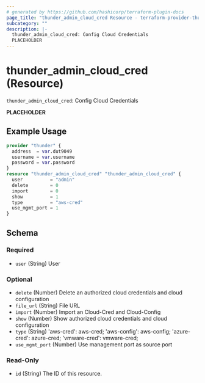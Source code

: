 ```yaml
---
# generated by https://github.com/hashicorp/terraform-plugin-docs
page_title: "thunder_admin_cloud_cred Resource - terraform-provider-thunder"
subcategory: ""
description: |-
  thunder_admin_cloud_cred: Config Cloud Credentials
  PLACEHOLDER
---
```


# thunder_admin_cloud_cred (Resource)

`thunder_admin_cloud_cred`: Config Cloud Credentials

__PLACEHOLDER__

## Example Usage

```terraform
provider "thunder" {
  address  = var.dut9049
  username = var.username
  password = var.password
}
resource "thunder_admin_cloud_cred" "thunder_admin_cloud_cred" {
  user          = "admin"
  delete        = 0
  import        = 0
  show          = 1
  type          = "aws-cred"
  use_mgmt_port = 1
}
```

<!-- schema generated by tfplugindocs -->
## Schema

### Required

- `user` (String) User

### Optional

- `delete` (Number) Delete an authorized cloud credentials and cloud configuration
- `file_url` (String) File URL
- `import` (Number) Import an Cloud-Cred and Cloud-Config
- `show` (Number) Show authorized cloud credentials and cloud configuration
- `type` (String) 'aws-cred': aws-cred; 'aws-config': aws-config; 'azure-cred': azure-cred; 'vmware-cred': vmware-cred;
- `use_mgmt_port` (Number) Use management port as source port

### Read-Only

- `id` (String) The ID of this resource.


